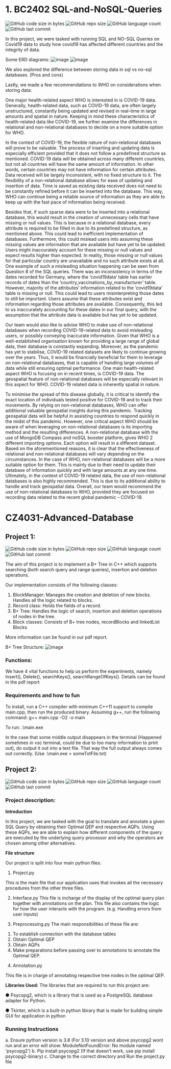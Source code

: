 # 1. BC2402 SQL-and-NoSQL-Queries
![GitHub code size in bytes](https://img.shields.io/github/languages/code-size/roydonauyr/SQL-and-NoSQL-Queries)
![GitHub repo size](https://img.shields.io/github/repo-size/roydonauyr/SQL-and-NoSQL-Queries)
![GitHub language count](https://img.shields.io/github/languages/count/roydonauyr/SQL-and-NoSQL-Queries)
![GitHub last commit](https://img.shields.io/github/last-commit/roydonauyr/SQL-and-NoSQL-Queries)

In this project, we were tasked with running SQL and NO-SQL Queries on Covid19 data to study how covid19 has affected different countries and the integrity of data.

Some ERD diagrams:
![image](https://user-images.githubusercontent.com/44868878/178111961-401d9b3b-d9a7-4ce3-8dc7-3e3d1859212b.png)
![image](https://user-images.githubusercontent.com/44868878/178111966-f49c609a-cc0b-4244-a020-4e751aa34d08.png)

We also explored the difference between storing data in sql vs no-sql databases. (Pros and cons)

Lastly, we made a few recommendations to WHO on considerations when storing data:

One major health-related aspect WHO is interested in is COVID-19 data. Generally, health-related data, such as COVID-19 data, are often largely unstructured, constantly being updated and revised in real-time in large amounts and spatial in nature. Keeping in mind these characteristics of health-related data like COVID-19, we further examine the differences in relational and non-relational databases to decide on a more suitable option for WHO.

In the context of COVID-19, the flexible nature of non-relational databases will prove to be valuable. The process of inserting and updating data is especially efficient provided that it does not follow a predefined structure as mentioned. COVID-19 data will be obtained across many different countries, but not all countries will have the same amount of information. In other words, certain countries may not have information for certain attributes. Data received will be largely inconsistent, with no fixed structure to it. The flexibility of a non-relational database allows for ease of updating and insertion of data. Time is saved as existing data received does not need to be constantly refined before it can be inserted into the database. This way, WHO can continue being a reliable source of information as they are able to keep up with the fast pace of information being received. 

Besides that, if such sparse data were to be inserted into a relational database, this would result in the creation of unnecessary cells that have missing or null values. This is because in a relational database, every attribute is required to be filled in due to its predefined structure, as mentioned above. This could lead to inefficient implementation of databases. Furthermore, this could mislead users into assuming these missing values are information that are available but have yet to be updated. Users might inaccurately account for these missing or null values and expect results higher than expected. In reality, those missing or null values for that particular country are unavailable and no such attribute exists at all. One example of such a misleading situation happening can be seen from Question 8 of the SQL queries. There was an inconsistency in terms of the dates recorded for Germany, where the ‘covid19data’ table has earlier records of dates than the ‘country_vaccinations_by_manufacturer’ table. However, majority of the attributes’ information related to the ‘covid19data’ table is missing or null. This could lead to users misinterpreting those dates to still be important. Users assume that these attributes exist and information regarding those attributes are available. Consequently, this led to us inaccurately accounting for these dates in our final query, with the assumption that the attribute data is available but has yet to be updated.

Our team would also like to advise WHO to make use of non-relational databases when recording COVID-19-related data to avoid misleading users, or possibly conveying inaccurate information.
Given that WHO is a well-established organisation known for providing a large range of global data, their database is constantly expanding. Moreover, as the pandemic has yet to stabilise, COVID-19 related datasets are likely to continue growing over the years. Thus, it would be financially beneficial for them to leverage on non-relational databases, that is capable of handling large volumes of data while still ensuring optimal performance.
One main health-related aspect WHO is focusing on in recent times, is COVID-19 data. The geospatial feature of non-relational databases will be especially relevant in this aspect for WHO. COVID-19 related data is inherently spatial in nature. 

To minimise the spread of this disease globally, it is critical to identify the exact location of individuals tested positive for COVID-19 and to track their movements. By relying on non-relational databases, WHO can offer additional valuable geospatial insights during this pandemic. Tracking geospatial data will be helpful in assisting countries to respond quickly in the midst of this pandemic. However, one critical aspect WHO should be aware of when leveraging on non-relational databases is its importing method and the resulting differences. A non-relational database with the use of MongoDB Compass and noSQL booster platform, gives WHO 2 different importing options. Each option will result in a different dataset.
Based on the aforementioned reasons, it is clear that the effectiveness of relational and non-relational databases will vary depending on the circumstances. In the case of WHO, non-relational databases will be a more suitable option for them. This is mainly due to their need to update their database of information quickly and with large amounts at any one time. Ultimately, in the context of COVID-19 related data, the use of non-relational databases is also highly recommended. This is due to its additional ability to handle and track geospatial data. Overall, our team would recommend the use of non-relational databases to WHO, provided they are focused on recording data related to the recent global pandemic – COVID-19.


# CZ4031-Advanced-Database

## Project 1:
![GitHub code size in bytes](https://img.shields.io/github/languages/code-size/roydonauyr/CZ4031-Advanced-Database-Project)
![GitHub repo size](https://img.shields.io/github/repo-size/roydonauyr/CZ4031-Advanced-Database-Project)
![GitHub language count](https://img.shields.io/github/languages/count/roydonauyr/CZ4031-Advanced-Database-Project)
![GitHub last commit](https://img.shields.io/github/last-commit/roydonauyr/CZ4031-Advanced-Database-Project)

The aim of this project is to implement a B+ Tree in C++ which supports searching (both search
query and range queries), insertion and deletion operations.

Our implementation consists of the following classes:
1. BlockManager: Manages the creation and deletion of new blocks. Handles all the logic
related to blocks.
2. Record class: Holds the fields of a record.
3. B+ Tree: Handles the logic of search, insertion and deletion operations of nodes in the
tree.
4. Block classes: Consists of B+ tree nodes, recordBlocks and linkedList Blocks

More information can be found in our pdf report.

B+ Tree Structure:
![image](https://user-images.githubusercontent.com/44868878/224474247-565e913a-e8de-4225-8680-eea90997ac26.png)

### Functions:
We have 4 vital functions to help us perform the experiments, namely Insert(), Delete(), searchKeys(),
searchRangeOfKeys(). 
Details can be found in the pdf report

### Requirements and how to fun
To install, run a C++ compiler with minimum C++11 support to compile main.cpp, then run the produced binary. Assuming g++, run the following command: g++ main.cpp -O2 -o main

To run: .\main.exe

In the case that some middle output disappears in the terminal (Happened sometimes in vsc terminal, could be due to too many information to print out), do output it out into a text file. That way the full output always comes out correctly. (Use .\main.exe > someTxtFile.txt)


## Project 2:
![GitHub code size in bytes](https://img.shields.io/github/languages/code-size/roydonauyr/CZ4031-Advanced-Database-Project-2)
![GitHub repo size](https://img.shields.io/github/repo-size/roydonauyr/CZ4031-Advanced-Database-Project-2)
![GitHub language count](https://img.shields.io/github/languages/count/roydonauyr/CZ4031-Advanced-Database-Project-2)
![GitHub last commit](https://img.shields.io/github/last-commit/roydonauyr/CZ4031-Advanced-Database-Project-2)

### Project description:

**Introduction**

In this project, we are tasked with the goal to translate and annotate a given SQL Query by
obtaining their Optimal QEP and respective AQPs. Using these AQPs, we are able to explain how
different components of the query are executed by the underlying query processor and why the
operators are chosen among other alternatives.

**File structure**

Our project is split into four main python files:
1) Project.py

This is the main file that our application uses that invokes all the necessary procedures
from the other three files.

2) Interface.py
This file is incharge of the display of the optimal query plan together with annotations on
the plan. This file also contains the logic for how the user interacts with the program. (e.g.
Handling errors from user inputs)

3) Preprocessing.py
The main responsibilities of these file are:

1. To establish connection with the database tables
2. Obtain Optimal QEP
3. Obtain AQPs
4. Make preparations before passing over to annotations to annotate the Optimal QEP.


4) Annotation.py

This file is in charge of annotating respective tree nodes in the optimal QEP.

**Libraries Used:**
The libraries that are required to run this project are:

● Psycopg2, which is a library that is used as a PostgreSQL database adapter for Python.

● Tkinter, which is a built-in python library that is made for building simple GUI for
application in python

### Running Instructions
a. Ensure python version is 3.8 (For 3.10 version and above psycopg2 wont run and an error
will show: ModuleNotFoundError: No module named 'psycopg2')
b. Pip install psycopg2 (If that doesn’t work, use pip install psycopg2-binary)
c. Change to the correct directory and Run the project.py file

